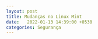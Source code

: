 ```yaml
---
layout: post
title: Mudanças no Linux Mint
date:   2022-01-13 14:39:00 +0530
categories: Segurança
---
```



